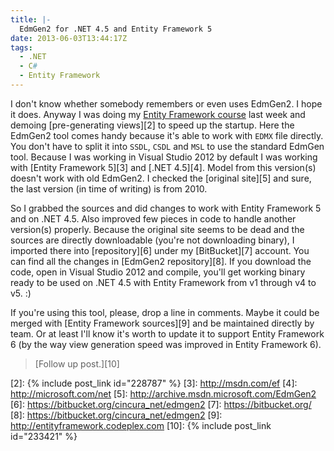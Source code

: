 ```yaml
---
title: |-
  EdmGen2 for .NET 4.5 and Entity Framework 5
date: 2013-06-03T13:44:17Z
tags:
  - .NET
  - C#
  - Entity Framework
---
```

I don't know whether somebody remembers or even uses EdmGen2. I hope it does. Anyway I was doing my [Entity Framework course][1] last week and demoing [pre-generating views][2] to speed up the startup. Here the EdmGen2 tool comes handy because it's able to work with `EDMX` file directly. You don't have to split it into `SSDL`, `CSDL` and `MSL` to use the standard EdmGen tool. Because I was working in Visual Studio 2012 by default I was working with [Entity Framework 5][3] and [.NET 4.5][4]. Model from this version(s) doesn't work with old EdmGen2. I checked the [original site][5] and sure, the last version (in time of writing) is from 2010.

<!-- excerpt -->

So I grabbed the sources and did changes to work with Entity Framework 5 and on .NET 4.5. Also improved few pieces in code to handle another version(s) properly. Because the original site seems to be dead and the sources are directly downloadable (you're not downloading binary), I imported there into [repository][6] under my [BitBucket][7] account. You can find all the changes in [EdmGen2 repository][8]. If you download the code, open in Visual Studio 2012 and compile, you'll get working binary ready to be used on .NET 4.5 with Entity Framework from v1 through v4 to v5. :)

If you're using this tool, please, drop a line in comments. Maybe it could be merged with [Entity Framework sources][9] and be maintained directly by team. Or at least I'll know it's worth to update it to support Entity Framework 6 (by the way view generation speed was improved in Entity Framework 6).

> [Follow up post.][10]

[1]: http://www.x2develop.com
[2]: {% include post_link id="228787" %}
[3]: http://msdn.com/ef
[4]: http://microsoft.com/net
[5]: http://archive.msdn.microsoft.com/EdmGen2
[6]: https://bitbucket.org/cincura_net/edmgen2
[7]: https://bitbucket.org/
[8]: https://bitbucket.org/cincura_net/edmgen2
[9]: http://entityframework.codeplex.com
[10]: {% include post_link id="233421" %}